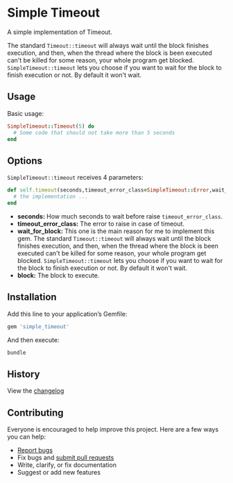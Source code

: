 # Simple Timeout

A simple implementation of Timeout.

The standard `Timeout::timeout` will always wait until the block finishes execution, and then, when the thread where the block is been executed can't be killed for some reason, your whole program get blocked. `SimpleTimeout::timeout` lets you choose if you want to wait for the block to finish execution or not. By default it won't wait.

## Usage

Basic usage:

```ruby
SimpleTimeout::Timeout(5) do
  # Some code that should not take more than 5 seconds
end
```

## Options

`SimpleTimeout::timeout` receives 4 parameters:

```ruby
def self.timeout(seconds,timeout_error_class=SimpleTimeout::Error,wait_for_block=false,&block)
  # the implementation ...
end
```

* **seconds:** How much seconds to wait before raise `timeout_error_class`.
* **timeout_error_class:** The error to raise in case of timeout.
* **wait_for_block:** This one is the main reason for me to implement this gem. The standard `Timeout::timeout` will always wait until the block finishes execution, and then, when the thread where the block is been executed can't be killed for some reason, your whole program get blocked. `SimpleTimeout::timeout` lets you choose if you want to wait for the block to finish execution or not. By default it won't wait.
* **block:** The block to execute.


## Installation

Add this line to your application’s Gemfile:

```ruby
gem 'simple_timeout'
```

And then execute:

```sh
bundle
```

## History

View the [changelog](https://github.com/simon0191/simple_timeout/blob/master/CHANGELOG.md)

## Contributing

Everyone is encouraged to help improve this project. Here are a few ways you can help:

- [Report bugs](https://github.com/simon0191/simple_timeout/issues)
- Fix bugs and [submit pull requests](https://github.com/simon0191/simple_timeout/pulls)
- Write, clarify, or fix documentation
- Suggest or add new features

